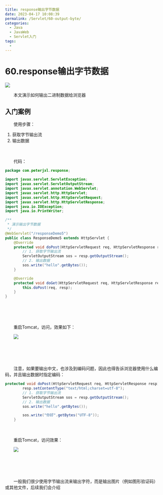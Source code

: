 ```yaml
---
title: response输出字节数据
date: 2023-04-17 10:08:39
permalink: /Servlet/60-output-byte/
categories:
  - Java
  - JavaWeb
  - Servlet入门
tags:
  - 
---
```

# 60.response输出字节数据

![](https://image.peterjxl.com/blog/286.jpeg)

　　本文演示如何输出二进制数据给浏览器
<!-- more -->

## 入门案例

　　使用步骤：

1. 获取字节输出流
2. 输出数据

　　‍

　　代码：

```java
package com.peterjxl.response;

import javax.servlet.ServletException;
import javax.servlet.ServletOutputStream;
import javax.servlet.annotation.WebServlet;
import javax.servlet.http.HttpServlet;
import javax.servlet.http.HttpServletRequest;
import javax.servlet.http.HttpServletResponse;
import java.io.IOException;
import java.io.PrintWriter;

/**
 * 演示输出字节数据
 */
@WebServlet("/responseDemo5")
public class ResponseDemo5 extends HttpServlet {
    @Override
    protected void doPost(HttpServletRequest req, HttpServletResponse resp) throws ServletException, IOException {
        // 1. 获取字节输出流
        ServletOutputStream sos = resp.getOutputStream();
        // 2. 输出数据
        sos.write("hello".getBytes());
    }

    @Override
    protected void doGet(HttpServletRequest req, HttpServletResponse resp) throws ServletException, IOException {
        this.doPost(req, resp);
    }
}

```

　　‍

　　‍

　　重启Tomcat，访问，效果如下：

　　![](https://image.peterjxl.com/blog/image-20230404214618-w4u8xa7.png)

　　‍

　　‍

　　注意，如果要输出中文，也涉及到编码问题，因此也得告诉浏览器使用什么编码，并且输出数据时指定编码：

```java
protected void doPost(HttpServletRequest req, HttpServletResponse resp) throws ServletException, IOException {
        resp.setContentType("text/html;charset=utf-8");
        // 1. 获取字节输出流
        ServletOutputStream sos = resp.getOutputStream();
        // 2. 输出数据
        sos.write("hello".getBytes());

        sos.write("你好".getBytes("UTF-8"));
    }
```

　　‍

　　重启Tomcat，访问效果：

　　![](https://image.peterjxl.com/blog/image-20230404214717-km92li3.png)

　　‍

　　‍

　　一般我们很少使用字节输出流来输出字符，而是输出图片（例如图形验证码）或其他文件，后续我们会介绍
